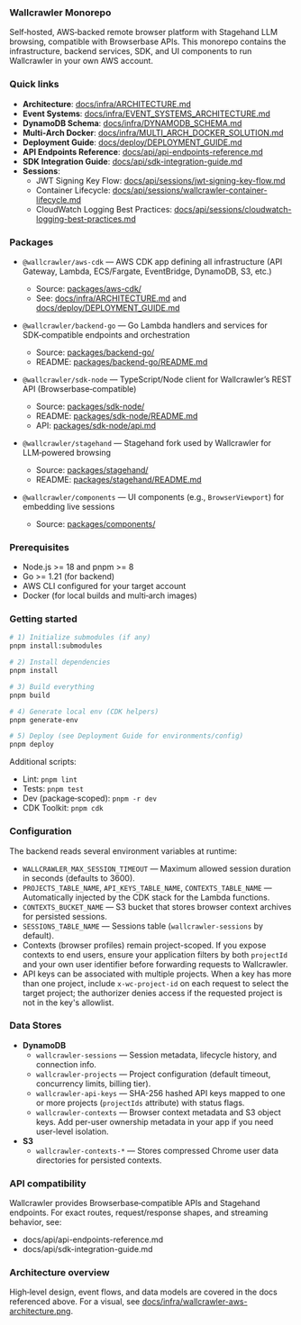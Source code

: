 ### Wallcrawler Monorepo

Self‑hosted, AWS‑backed remote browser platform with Stagehand LLM browsing, compatible with Browserbase APIs. This monorepo contains the infrastructure, backend services, SDK, and UI components to run Wallcrawler in your own AWS account.

### Quick links

- **Architecture**: [docs/infra/ARCHITECTURE.md](docs/infra/ARCHITECTURE.md)
- **Event Systems**: [docs/infra/EVENT_SYSTEMS_ARCHITECTURE.md](docs/infra/EVENT_SYSTEMS_ARCHITECTURE.md)
- **DynamoDB Schema**: [docs/infra/DYNAMODB_SCHEMA.md](docs/infra/DYNAMODB_SCHEMA.md)
- **Multi‑Arch Docker**: [docs/infra/MULTI_ARCH_DOCKER_SOLUTION.md](docs/infra/MULTI_ARCH_DOCKER_SOLUTION.md)
- **Deployment Guide**: [docs/deploy/DEPLOYMENT_GUIDE.md](docs/deploy/DEPLOYMENT_GUIDE.md)
- **API Endpoints Reference**: [docs/api/api-endpoints-reference.md](docs/api/api-endpoints-reference.md)
- **SDK Integration Guide**: [docs/api/sdk-integration-guide.md](docs/api/sdk-integration-guide.md)
- **Sessions**:
  - JWT Signing Key Flow: [docs/api/sessions/jwt-signing-key-flow.md](docs/api/sessions/jwt-signing-key-flow.md)
  - Container Lifecycle: [docs/api/sessions/wallcrawler-container-lifecycle.md](docs/api/sessions/wallcrawler-container-lifecycle.md)
  - CloudWatch Logging Best Practices: [docs/api/sessions/cloudwatch-logging-best-practices.md](docs/api/sessions/cloudwatch-logging-best-practices.md)

### Packages

- `@wallcrawler/aws-cdk` — AWS CDK app defining all infrastructure (API Gateway, Lambda, ECS/Fargate, EventBridge, DynamoDB, S3, etc.)
  - Source: [packages/aws-cdk/](packages/aws-cdk/)
  - See: [docs/infra/ARCHITECTURE.md](docs/infra/ARCHITECTURE.md) and [docs/deploy/DEPLOYMENT_GUIDE.md](docs/deploy/DEPLOYMENT_GUIDE.md)

- `@wallcrawler/backend-go` — Go Lambda handlers and services for SDK‑compatible endpoints and orchestration
  - Source: [packages/backend-go/](packages/backend-go/)
  - README: [packages/backend-go/README.md](packages/backend-go/README.md)

- `@wallcrawler/sdk-node` — TypeScript/Node client for Wallcrawler’s REST API (Browserbase‑compatible)
  - Source: [packages/sdk-node/](packages/sdk-node/)
  - README: [packages/sdk-node/README.md](packages/sdk-node/README.md)
  - API: [packages/sdk-node/api.md](packages/sdk-node/api.md)

- `@wallcrawler/stagehand` — Stagehand fork used by Wallcrawler for LLM‑powered browsing
  - Source: [packages/stagehand/](packages/stagehand/)
  - README: [packages/stagehand/README.md](packages/stagehand/README.md)

- `@wallcrawler/components` — UI components (e.g., `BrowserViewport`) for embedding live sessions
  - Source: [packages/components/](packages/components/)

### Prerequisites

- Node.js >= 18 and pnpm >= 8
- Go >= 1.21 (for backend)
- AWS CLI configured for your target account
- Docker (for local builds and multi‑arch images)

### Getting started

```bash
# 1) Initialize submodules (if any)
pnpm install:submodules

# 2) Install dependencies
pnpm install

# 3) Build everything
pnpm build

# 4) Generate local env (CDK helpers)
pnpm generate-env

# 5) Deploy (see Deployment Guide for environments/config)
pnpm deploy
```

Additional scripts:

- Lint: `pnpm lint`
- Tests: `pnpm test`
- Dev (package‑scoped): `pnpm -r dev`
- CDK Toolkit: `pnpm cdk`

### Configuration

The backend reads several environment variables at runtime:

- `WALLCRAWLER_MAX_SESSION_TIMEOUT` — Maximum allowed session duration in seconds (defaults to 3600).
- `PROJECTS_TABLE_NAME`, `API_KEYS_TABLE_NAME`, `CONTEXTS_TABLE_NAME` — Automatically injected by the CDK stack for the Lambda functions.
- `CONTEXTS_BUCKET_NAME` — S3 bucket that stores browser context archives for persisted sessions.
- `SESSIONS_TABLE_NAME` — Sessions table (`wallcrawler-sessions` by default).
- Contexts (browser profiles) remain project-scoped. If you expose contexts to end users, ensure your application filters by both `projectId` and your own user identifier before forwarding requests to Wallcrawler.
- API keys can be associated with multiple projects. When a key has more than one project, include `x-wc-project-id` on each request to select the target project; the authorizer denies access if the requested project is not in the key's allowlist.

### Data Stores

- **DynamoDB**
  - `wallcrawler-sessions` — Session metadata, lifecycle history, and connection info.
  - `wallcrawler-projects` — Project configuration (default timeout, concurrency limits, billing tier).
  - `wallcrawler-api-keys` — SHA-256 hashed API keys mapped to one or more projects (`projectIds` attribute) with status flags.
  - `wallcrawler-contexts` — Browser context metadata and S3 object keys. Add per-user ownership metadata in your app if you need user-level isolation.
- **S3**
  - `wallcrawler-contexts-*` — Stores compressed Chrome user data directories for persisted contexts.

### API compatibility

Wallcrawler provides Browserbase‑compatible APIs and Stagehand endpoints. For exact routes, request/response shapes, and streaming behavior, see:

- docs/api/api-endpoints-reference.md
- docs/api/sdk-integration-guide.md

### Architecture overview

High‑level design, event flows, and data models are covered in the docs referenced above. For a visual, see [docs/infra/wallcrawler-aws-architecture.png](docs/infra/wallcrawler-aws-architecture.png).
